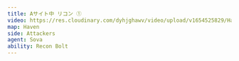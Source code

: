 ```yaml
---
title: Aサイト中 リコン ①
video: https://res.cloudinary.com/dyhjghawv/video/upload/v1654525829/Haven/Sova/haven_sova_atk_recon_a_inside-1_dgrtgt.mp4
map: Haven
side: Attackers
agent: Sova
ability: Recon Bolt
---
```

